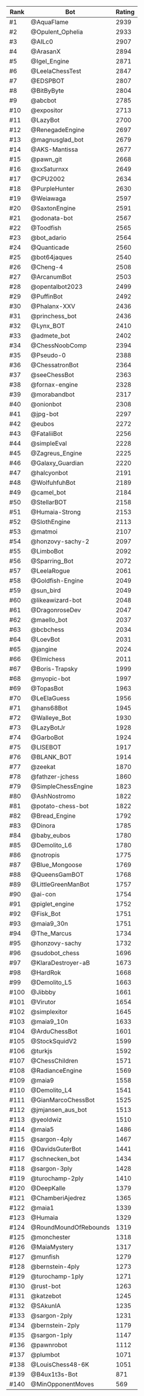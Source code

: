 Rank|Bot|Rating
---|---|---
#1|@AquaFlame|2939
#2|@Opulent_Ophelia|2933
#3|@AILc0|2907
#4|@ArasanX|2894
#5|@Igel_Engine|2871
#6|@LeelaChessTest|2847
#7|@EDSPBOT|2807
#8|@BitByByte|2804
#9|@abcbot|2785
#10|@expositor|2713
#11|@LazyBot|2700
#12|@RenegadeEngine|2697
#13|@magnusglad_bot|2679
#14|@AKS-Mantissa|2677
#15|@pawn_git|2668
#16|@xxSaturnxx|2649
#17|@CPU2002|2634
#18|@PurpleHunter|2630
#19|@Weiawaga|2597
#20|@SaxtonEngine|2591
#21|@odonata-bot|2567
#22|@Toodfish|2565
#23|@bot_adario|2564
#24|@Quanticade|2560
#25|@bot64jaques|2540
#26|@Cheng-4|2508
#27|@ArcanumBot|2503
#28|@opentalbot2023|2499
#29|@PuffinBot|2492
#30|@Phalanx-XXV|2436
#31|@princhess_bot|2436
#32|@Lynx_BOT|2410
#33|@admete_bot|2402
#34|@ChessNoobComp|2394
#35|@Pseudo-0|2388
#36|@ChessatronBot|2364
#37|@seeChessBot|2363
#38|@fornax-engine|2328
#39|@morabandbot|2317
#40|@onionbot|2308
#41|@jpg-bot|2297
#42|@eubos|2272
#43|@FataliiBot|2256
#44|@simpleEval|2228
#45|@Zagreus_Engine|2225
#46|@Galaxy_Guardian|2220
#47|@halcyonbot|2191
#48|@WolfuhfuhBot|2189
#49|@camel_bot|2184
#50|@StellarBOT|2158
#51|@Humaia-Strong|2153
#52|@SlothEngine|2113
#53|@matmoi|2107
#54|@honzovy-sachy-2|2097
#55|@LimboBot|2092
#56|@Sparring_Bot|2072
#57|@LeelaRogue|2061
#58|@Goldfish-Engine|2049
#59|@sun_bird|2049
#60|@likeawizard-bot|2048
#61|@DragonroseDev|2047
#62|@maello_bot|2037
#63|@bcbchess|2034
#64|@LoevBot|2031
#65|@jangine|2024
#66|@Elmichess|2011
#67|@Boris-Trapsky|1999
#68|@myopic-bot|1997
#69|@TopasBot|1963
#70|@LeElaGuess|1956
#71|@hans68Bot|1945
#72|@Walleye_Bot|1930
#73|@LazyBotJr|1928
#74|@GarboBot|1924
#75|@LISEBOT|1917
#76|@BLANK_BOT|1914
#77|@zeekat|1870
#78|@fathzer-jchess|1860
#79|@SimpleChessEngine|1823
#80|@AshNostromo|1822
#81|@potato-chess-bot|1822
#82|@Bread_Engine|1792
#83|@Dinora|1785
#84|@baby_eubos|1780
#85|@Demolito_L6|1780
#86|@notropis|1775
#87|@Blue_Mongoose|1769
#88|@QueensGamBOT|1768
#89|@LittleGreenManBot|1757
#90|@ai-con|1754
#91|@piglet_engine|1752
#92|@Fisk_Bot|1751
#93|@maia9_30n|1751
#94|@The_Marcus|1734
#95|@honzovy-sachy|1732
#96|@sudobot_chess|1696
#97|@KlaraDestroyer-aB|1673
#98|@HardRok|1668
#99|@Demolito_L5|1663
#100|@Jibbby|1661
#101|@Virutor|1654
#102|@simplexitor|1645
#103|@maia9_10n|1633
#104|@ArduChessBot|1601
#105|@StockSquidV2|1599
#106|@turkjs|1592
#107|@ChessChildren|1571
#108|@RadianceEngine|1569
#109|@maia9|1558
#110|@Demolito_L4|1541
#111|@GianMarcoChessBot|1525
#112|@jmjansen_aus_bot|1513
#113|@yeoldwiz|1510
#114|@maia5|1486
#115|@sargon-4ply|1467
#116|@DavidsGuterBot|1441
#117|@schnecken_bot|1434
#118|@sargon-3ply|1428
#119|@turochamp-2ply|1410
#120|@DeepKalle|1379
#121|@ChamberiAjedrez|1365
#122|@maia1|1339
#123|@Humaia|1329
#124|@RoundMoundOfRebounds|1319
#125|@monchester|1318
#126|@MaiaMystery|1317
#127|@munfish|1279
#128|@bernstein-4ply|1273
#129|@turochamp-1ply|1271
#130|@rust-bot|1263
#131|@katzebot|1245
#132|@SAkunIA|1235
#133|@sargon-2ply|1231
#134|@bernstein-2ply|1179
#135|@sargon-1ply|1147
#136|@pawnrobot|1112
#137|@plumbot|1071
#138|@LouisChess48-6K|1051
#139|@B4ux1t3s-Bot|871
#140|@MinOpponentMoves|569
